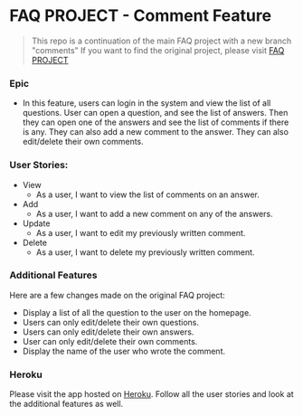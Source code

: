 # FAQ PROJECT - Comment Feature

>This repo is a continuation of the main FAQ project with a new branch "comments"
>If you want to find the original project, please visit [FAQ PROJECT](https://github.com/yapancha/faq)

### Epic
 -  In this feature, users can login in the system and view the list of all questions. User can open a question, and see the list of answers. Then they can open one of the answers and see the list of comments if there is any. They can also add a new comment to the answer. They can also edit/delete their own comments. 

### User Stories:
 * View
    * As a user, I want to view the list of comments on an answer.
 * Add
    * As a user, I want to add a new comment on any of the answers.
 * Update
    * As a user, I want to edit my previously written comment.
 * Delete
    * As a user, I want to delete my previously written comment. 




### Additional Features

Here are a few changes made on the original FAQ project:

* Display a list of all the question to the user on the homepage.
* Users can only edit/delete their own questions.
* Users can only edit/delete their own answers.
* User can only edit/delete their own comments.
* Display the name of the user who wrote the comment. 

### Heroku
Please visit the app hosted on [Heroku](https://is601faqcomments.herokuapp.com/).
Follow all the user stories and look at the additional features as well. 
